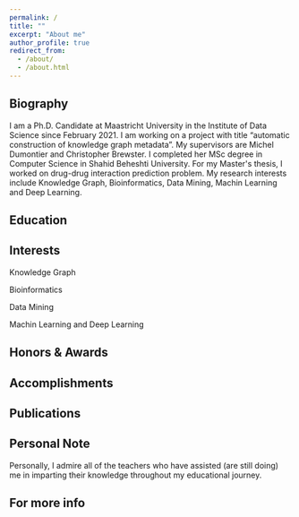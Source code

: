 ```yaml
---
permalink: /
title: ""
excerpt: "About me"
author_profile: true
redirect_from: 
  - /about/
  - /about.html
---
```




Biography
------

I am a Ph.D. Candidate at Maastricht University in the Institute of Data Science since February 2021. I am working on a project with title “automatic construction of knowledge graph metadata”. My supervisors are Michel Dumontier and Christopher Brewster. I completed her MSc degree in Computer Science in Shahid Beheshti University. For my Master's thesis, I worked on drug-drug interaction prediction problem. My research interests include Knowledge Graph, Bioinformatics, Data Mining, Machin Learning and Deep Learning.


**Education**
------


**Interests**
------

Knowledge Graph

Bioinformatics

Data Mining

Machin Learning and Deep Learning


**Honors & Awards**
------


Accomplishments 
------

## Publications

## Personal Note

Personally, I admire all of the teachers who have assisted (are still doing) me in imparting their knowledge throughout my educational journey.

## For more info
